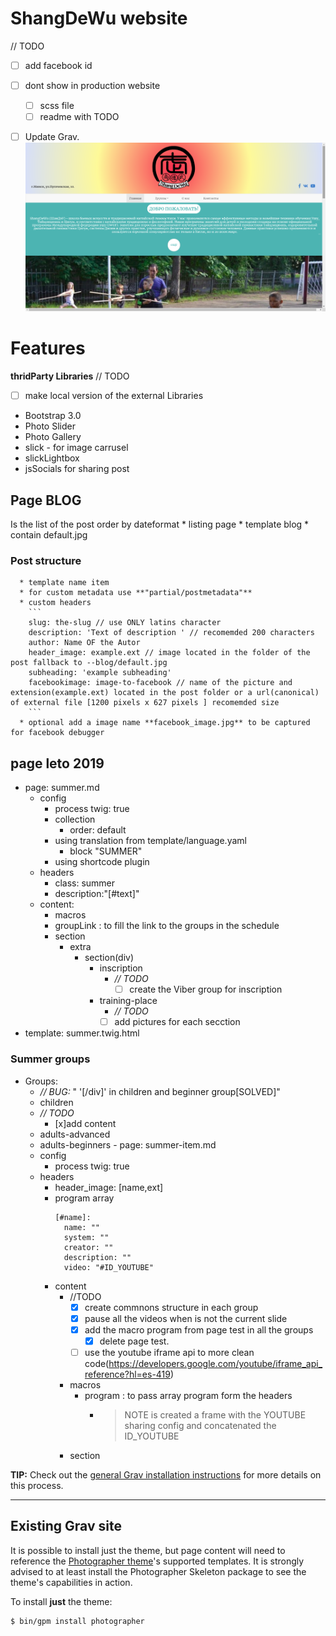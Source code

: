 # ShangDeWu website
// TODO
- [ ] add facebook id
- [ ] dont show in production website
  - [ ] scss file
  - [ ] readme with TODO
- [ ] Update Grav.
![Photographer](assets/readme_1.png)


# Features

__thridParty Libraries__
// TODO
  - [ ] make local version of the external Libraries
  * Bootstrap 3.0
  * Photo Slider
  * Photo Gallery
  * slick - for image carrusel
  * slickLightbox
  * jsSocials for sharing post

## Page BLOG
Is the list of the post order by dateformat
      * listing page
      * template blog
      * contain default.jpg

### Post structure
      * template name item
      * for custom metadata use **"partial/postmetadata"**
      * custom headers
        ```
        slug: the-slug // use ONLY latins character
        description: 'Text of description ' // recomemded 200 characters
        author: Name OF the Autor
        header_image: example.ext // image located in the folder of the post fallback to --blog/default.jpg
        subheading: 'example subheading'
        facebookimage: image-to-facebook // name of the picture and extension(example.ext) located in the post folder or a url(canonical) of external file [1200 pixels x 627 pixels ] recomemded size
        ```
      * optional add a image name **facebook_image.jpg** to be captured for facebook debugger

## page leto 2019

  * page: summer.md
    - config
      + process twig: true  
      + collection
        * order: default
      + using translation from template/language.yaml
         * block "SUMMER"
      + using shortcode plugin
    - headers
      + class: summer
      + description:"[#text]"
    - content:
      +  macros
        - groupLink : to fill the link to the groups in the schedule
      + section
        - extra
          + section(div)
            - inscription
              + *// TODO*
                - [ ] create the Viber group for inscription
            - training-place
              + *// TODO*
               - [ ] add pictures for each secction

  * template: summer.twig.html
### Summer groups
   - Groups:
     -  *// BUG:* " '[/div]' in children and beginner group[SOLVED]"
      * children
       - *// TODO*
         - [x]add content
      * adults-advanced
      * adults-beginners
    - page: summer-item.md
      * config
        - process twig: true  
      * headers
          + header_image: [name,ext]
          + program array
             ```+
             [#name]:
               name: ""
               system: ""
               creator: ""
               description: ""
               video: "#ID_YOUTUBE"
             ```
        * content
          - //TODO
            - [x] create commnons structure in each group
            - [x] pause all the videos when is not the current slide
            - [x] add the macro program  from page test in all the groups
              - [x] delete page test.
            - [ ] use the youtube iframe api to more clean code(https://developers.google.com/youtube/iframe_api_reference?hl=es-419)
          + macros
            - program : to pass array program form the headers
              + > NOTE is created a frame with the  YOUTUBE sharing config and concatenated the ID_YOUTUBE
          + section



**TIP:** Check out the [general Grav installation instructions](http://learn.getgrav.org/basics/installation) for more details on this process.

---

## Existing Grav site

It is possible to install just the theme, but page content will need to reference the [Photographer theme](https://github.com/getgrav/grav-theme-photographer)'s supported templates.  It is strongly advised to at least install the Photographer Skeleton package to see the theme's capabilities in action.

To install  **just** the theme:

```
$ bin/gpm install photographer
```
